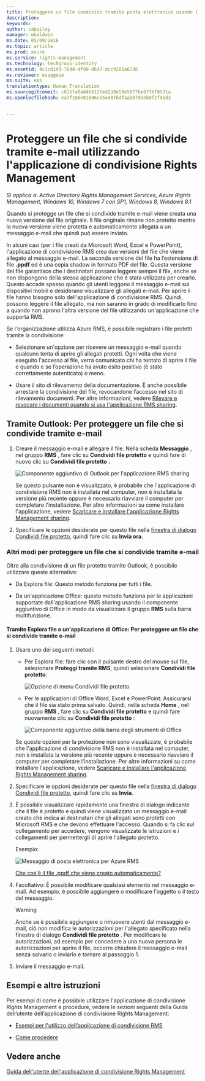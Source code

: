 ```yaml
---
title: Proteggere un file condiviso tramite posta elettronica usando l'applicazione Rights Management sharing | Azure RMS
description: 
keywords: 
author: cabailey
manager: mbaldwin
ms.date: 05/09/2016
ms.topic: article
ms.prod: azure
ms.service: rights-management
ms.technology: techgroup-identity
ms.assetid: 4c1cd1d3-78dd-4f90-8b37-dcc9205a6736
ms.reviewer: esaggese
ms.suite: ems
translationtype: Human Translation
ms.sourcegitcommit: c611fa8a846612fed238e59e5077be67f6f9531a
ms.openlocfilehash: ea7f186e01606ca5e487bdfaab87d1eb0f2f41d3


---
```


# Proteggere un file che si condivide tramite e-mail utilizzando l'applicazione di condivisione Rights Management

*Si applica a: Active Directory Rights Management Services, Azure Rights Management, Windows 10, Windows 7 con SP1, Windows 8, Windows 8.1*

Quando si protegge un file che si condivide tramite e-mail viene creata una nuova versione del file originale. Il file originale rimane non protetto mentre la nuova versione viene protetta e automaticamente allegata a un messaggio e-mail che quindi può essere inviato.

In alcuni casi (per i file creati da Microsoft Word, Excel e PowerPoint), l'applicazione di condivisione RMS crea due versioni del file che viene allegato al messaggio e-mail. La seconda versione del file ha l’estensione di file **.ppdf** ed è una copia shadow in formato PDF del file. Questa versione del file garantisce che i destinatari possano leggere sempre il file, anche se non dispongono della stessa applicazione che è stata utilizzata per crearlo. Questo accade spesso quando gli utenti leggono il messaggio e-mail sui dispositivi mobili e desiderano visualizzare gli allegati e-mail. Per aprire il file hanno bisogno solo dell'applicazione di condivisione RMS. Quindi, possono leggere il file allegato, ma non saranno in grado di modificarlo fino a quando non aprono l'altra versione del file utilizzando un'applicazione che supporta RMS.

Se l'organizzazione utilizza Azure RMS, è possibile registrare i file protetti tramite la condivisione:

-   Selezionare un'opzione per ricevere un messaggio e-mail quando qualcuno tenta di aprire gli allegati protetti. Ogni volta che viene eseguito l'accesso al file, verrà comunicato chi ha tentato di aprire il file e quando e se l’operazione ha avuto esito positivo (è stato correttamente autenticato) o meno.

-   Usare il sito di rilevamento della documentazione. È anche possibile arrestare la condivisione del file, revocandone l’accesso nel sito di rilevamento documenti. Per altre informazioni, vedere [Rilevare e revocare i documenti quando si usa l'applicazione RMS sharing](sharing-app-track-revoke.md).

## Tramite Outlook: Per proteggere un file che si condivide tramite e-mail

1.  Creare il messaggio e-mail e allegare il file. Nella scheda **Messaggio** , nel gruppo **RMS** , fare clic su **Condividi file protetto** e quindi fare di nuovo clic su **Condividi file protetto** :

    ![Componente aggiuntivo di Outlook per l'applicazione RMS sharing](../media/ADRMS_MSRMSApp_SP_OutlookToolbar.png)

    Se questo pulsante non è visualizzato, è probabile che l'applicazione di condivisione RMS non è installata nel computer, non è installata la versione più recente oppure è necessario riavviare il computer per completare l'installazione. Per altre informazioni su come installare l'applicazione, vedere [Scaricare e installare l'applicazione Rights Management sharing](install-sharing-app.md).

2.  Specificare le opzioni desiderate per questo file nella [finestra di dialogo Condividi file protetto](sharing-app-dialog-box.md), quindi fare clic su **Invia ora**.

### Altri modi per proteggere un file che si condivide tramite e-mail
Oltre alla condivisione di un file protetto tramite Outlook, è possibile utilizzare queste alternative:

-   Da Esplora file: Questo metodo funziona per tutti i file.

-   Da un'applicazione Office: questo metodo funziona per le applicazioni supportate dall'applicazione RMS sharing usando il componente aggiuntivo di Office in modo da visualizzare il gruppo **RMS** sulla barra multifunzione.

#### Tramite Esplora file o un'applicazione di Office: Per proteggere un file che si condivide tramite e-mail

1.  Usare uno dei seguenti metodi:

    -   Per Esplora file: fare clic con il pulsante destro del mouse sul file, selezionare **Proteggi tramite RMS**, quindi selezionare **Condividi file protetto**:

        ![Opzione di menu Condividi file protetto](../media/ADRMS_MSRMSApp_ShareProtectedMenu.png)

    -   Per le applicazioni di Office Word, Excel e PowerPoint: Assicurarsi che il file sia stato prima salvato. Quindi, nella scheda **Home** , nel gruppo **RMS** , fare clic su **Condividi file protetto** e quindi fare nuovamente clic su **Condividi file protetto** :

        ![Componente aggiuntivo della barra degli strumenti di Office](../media/ADRMS_MSRMSApp_SP_OfficeToolbar.png)

    Se queste opzioni per la protezione non sono visualizzate, è probabile che l'applicazione di condivisione RMS non è installata nel computer, non è installata la versione più recente oppure è necessario riavviare il computer per completare l'installazione. Per altre informazioni su come installare l'applicazione, vedere [Scaricare e installare l'applicazione Rights Management sharing](install-sharing-app.md).

2.  Specificare le opzioni desiderate per questo file nella [finestra di dialogo Condividi file protetto](sharing-app-dialog-box.md), quindi fare clic su **Invia**.

3.  È possibile visualizzare rapidamente una finestra di dialogo indicante che il file è protetto e quindi viene visualizzato un messaggio e-mail creato che indica ai destinatari che gli allegati sono protetti con Microsoft RMS e che devono effettuare l'accesso. Quando si fa clic sul collegamento per accedere, vengono visualizzate le istruzioni e i collegamenti per permettergli di aprire l'allegato protetto.

    Esempio:

    ![Messaggio di posta elettronica per Azure RMS](../media/ADRMS_MSRMSApp_EmailMessage.PNG)

    [Che cos'è il file .ppdf che viene creato automaticamente?](sharing-app-dialog-box.md#what-s-the-ppdf-file-that-s-automatically-created-)

4.  Facoltativo: È possibile modificare qualsiasi elemento nel messaggio e-mail. Ad esempio, è possibile aggiungere o modificare l'oggetto o il testo del messaggio.

    > [!WARNING]
    > Anche se è possibile aggiungere o rimuovere utenti dal messaggio e-mail, ciò non modifica le autorizzazioni per l'allegato specificato nella finestra di dialogo **Condividi file protetto** . Per modificare le autorizzazioni, ad esempio per concedere a una nuova persona le autorizzazioni per aprire il file, occorre chiudere il messaggio e-mail senza salvarlo o inviarlo e tornare al passaggio 1.

5.  Inviare il messaggio e-mail.

## Esempi e altre istruzioni
Per esempi di come è possibile utilizzare l'applicazione di condivisione Rights Management e procedure, vedere le sezioni seguenti della Guida dell’utente dell’applicazione di condivisione Rights Management:

-   [Esempi per l'utilizzo dell’applicazione di condivisione RMS](sharing-app-user-guide.md#examples-for-using-the-rms-sharing-application)

-   [Come procedere](sharing-app-user-guide.md#what-do-you-want-to-do-)

## Vedere anche
[Guida dell'utente dell'applicazione di condivisione Rights Management](sharing-app-user-guide.md)



<!--HONumber=Jun16_HO4-->


